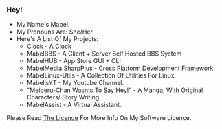 ### Hey!

- My Name's Mabel.
- My Pronouns Are: She/Her.
- Here's A List Of My Projects:
  - Clock - A Clock
  - MabelBBS - A Client + Server Self Hosted BBS System
  - MabelHUB - App Store GUI + CLI
  - MabelMedia.SharpPlus - Cross Platform Development Framework.
  - MabelLinux-Utils - A Collection Of Utilities For Linux.
  - MabelisYT - My Youtube Channel.
  - "Meiberu-Chan Wasnts To Say Hey!" - A Manga, With Original Characters/ Story Writing.
  - MabelAssist - A Virtual Assistant.

Please Read <a href="https://web.mabelisyt.co/mcspsl">The Licence</a> For More Info On My Software Licence.
